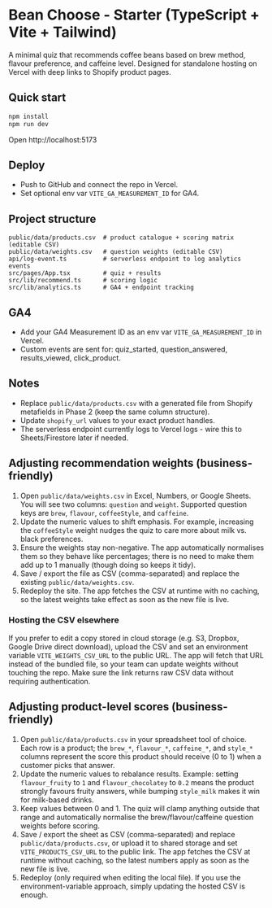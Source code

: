 # Bean Choose - Starter (TypeScript + Vite + Tailwind)

A minimal quiz that recommends coffee beans based on brew method, flavour preference, and caffeine level. 
Designed for standalone hosting on Vercel with deep links to Shopify product pages.

## Quick start
```bash
npm install
npm run dev
```

Open http://localhost:5173

## Deploy
- Push to GitHub and connect the repo in Vercel.
- Set optional env var `VITE_GA_MEASUREMENT_ID` for GA4.

## Project structure
```
public/data/products.csv  # product catalogue + scoring matrix (editable CSV)
public/data/weights.csv   # question weights (editable CSV)
api/log-event.ts          # serverless endpoint to log analytics events
src/pages/App.tsx         # quiz + results
src/lib/recommend.ts      # scoring logic
src/lib/analytics.ts      # GA4 + endpoint tracking
```

## GA4
- Add your GA4 Measurement ID as an env var `VITE_GA_MEASUREMENT_ID` in Vercel.
- Custom events are sent for: quiz_started, question_answered, results_viewed, click_product.

## Notes
- Replace `public/data/products.csv` with a generated file from Shopify metafields in Phase 2 (keep the same column structure).
- Update `shopify_url` values to your exact product handles.
- The serverless endpoint currently logs to Vercel logs - wire this to Sheets/Firestore later if needed.

## Adjusting recommendation weights (business-friendly)
1. Open `public/data/weights.csv` in Excel, Numbers, or Google Sheets. You will see two columns: `question` and `weight`. Supported question keys are `brew`, `flavour`, `coffeeStyle`, and `caffeine`.
2. Update the numeric values to shift emphasis. For example, increasing the `coffeeStyle` weight nudges the quiz to care more about milk vs. black preferences.
3. Ensure the weights stay non-negative. The app automatically normalises them so they behave like percentages; there is no need to make them add up to 1 manually (though doing so keeps it tidy).
4. Save / export the file as CSV (comma-separated) and replace the existing `public/data/weights.csv`.
5. Redeploy the site. The app fetches the CSV at runtime with no caching, so the latest weights take effect as soon as the new file is live.

### Hosting the CSV elsewhere
If you prefer to edit a copy stored in cloud storage (e.g. S3, Dropbox, Google Drive direct download), upload the CSV and set an environment variable `VITE_WEIGHTS_CSV_URL` to the public URL. The app will fetch that URL instead of the bundled file, so your team can update weights without touching the repo. Make sure the link returns raw CSV data without requiring authentication.

## Adjusting product-level scores (business-friendly)
1. Open `public/data/products.csv` in your spreadsheet tool of choice. Each row is a product; the `brew_*`, `flavour_*`, `caffeine_*`, and `style_*` columns represent the score this product should receive (0 to 1) when a customer picks that answer.
2. Update the numeric values to rebalance results. Example: setting `flavour_fruity` to `1` and `flavour_chocolatey` to `0.2` means the product strongly favours fruity answers, while bumping `style_milk` makes it win for milk-based drinks.
3. Keep values between 0 and 1. The quiz will clamp anything outside that range and automatically normalise the brew/flavour/caffeine question weights before scoring.
4. Save / export the sheet as CSV (comma-separated) and replace `public/data/products.csv`, or upload it to shared storage and set `VITE_PRODUCTS_CSV_URL` to the public link. The app fetches the CSV at runtime without caching, so the latest numbers apply as soon as the new file is live.
5. Redeploy (only required when editing the local file). If you use the environment-variable approach, simply updating the hosted CSV is enough.

